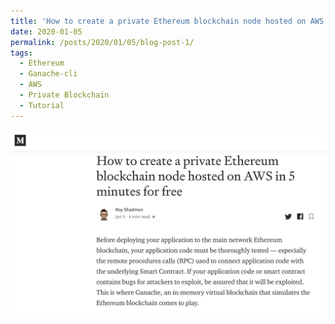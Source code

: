 ```yaml
---
title: 'How to create a private Ethereum blockchain node hosted on AWS in 5 minutes for free'
date: 2020-01-05
permalink: /posts/2020/01/05/blog-post-1/
tags:
  - Ethereum
  - Ganache-cli
  - AWS
  - Private Blockchain
  - Tutorial
---
```


<a href = "https://medium.com/@rshadmon/how-to-create-a-private-ethereum-blockchain-node-hosted-on-aws-in-5-minutes-for-free-86fc006d3f7a" target = "_self"> 
	<img src = "/images/private-blockchain-tutorial.png" alt = "Medium Blog" border = "0"/> 
</a>

<!-- What'
======

You can have many headings
======

Aren't headings cool?
------ -->